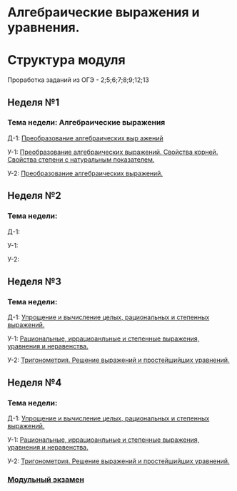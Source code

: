 # Алгебраические выражения и уравнения.

# Структура модуля

Проработка заданий из ОГЭ - 2;5;6;7;8;9;12;13

## Неделя №1

### Тема недели: Алгебраические выражения

Д-1: [Преобразование алгебраических выр ажений](./components/homework/homework-1.md)

У-1: [Преобразование алгебраических выражений. Свойства корней. Свойства степени с натуральным показателем.](./components/class/class-1.md)

У-2: [Преобразование алгебраических выражений. ](./components/class/class-2.md)



## Неделя №2

### Тема недели: 

Д-1: [](./components/homework/homework-1.md)

У-1: [](./components/class/class-1.md)

У-2: [](./components/class/class-2.md)

## Неделя №3

### Тема недели: 

Д-1: [Упрощение и вычисление целых, рациональных и степенных выражений.](./components/homework/homework-1.md)

У-1: [Рациональныe, иррациоанльныe и степенныe выражения, уравнения и неравенства.](./components/class/class-1.md)

У-2: [Тригонометрия. Решение выражений и простейшийших уравнений.](./components/class/class-2.md)


## Неделя №4

### Тема недели: 

Д-1: [Упрощение и вычисление целых, рациональных и степенных выражений.](./components/homework/homework-1.md)

У-1: [Рациональныe, иррациоанльныe и степенныe выражения, уравнения и неравенства.](./components/class/class-1.md)

У-2: [Тригонометрия. Решение выражений и простейшийших уравнений.](./components/class/class-2.md)

### [Модульный экзамен ](./components/exam/exam-1.md)